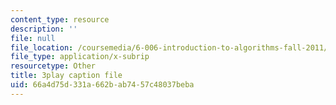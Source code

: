 ```yaml
---
content_type: resource
description: ''
file: null
file_location: /coursemedia/6-006-introduction-to-algorithms-fall-2011/66a4d75d331a662bab7457c48037beba_wFP5VHGHFdk.srt
file_type: application/x-subrip
resourcetype: Other
title: 3play caption file
uid: 66a4d75d-331a-662b-ab74-57c48037beba
---
```

